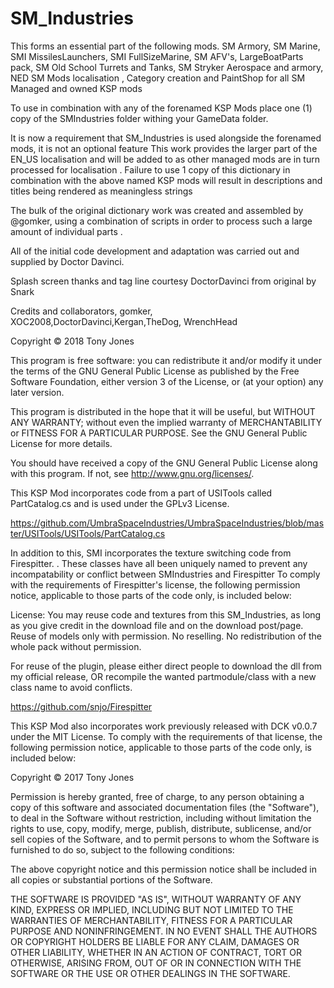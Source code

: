 # SM_Industries  
This forms an essential part of the following mods. SM Armory, SM Marine, SMI MissilesLaunchers, SMI FullSizeMarine, SM AFV's, LargeBoatParts pack, SM Old School Turrets and Tanks, SM Stryker Aerospace and armory, NED
SM Mods localisation , Category creation and PaintShop for all SM Managed and owned KSP mods 

To use in combination with any of the forenamed KSP Mods place one (1) copy of the SMIndustries folder withing your GameData folder.

It is now a requirement that SM_Industries is used alongside the forenamed mods, it is not an optional feature 
This work provides the larger part of the EN_US localisation and will be added to as other managed mods are in turn processed for localisation .  Failure to use 1 copy of this dictionary in combination with the above named KSP mods will result in descriptions and titles being rendered as meaningless strings 


The bulk of the original dictionary work was created and assembled by @gomker, using a combination of scripts in order to process such a large amount of individual parts . 

All of the initial code development and adaptation was carried out and supplied by Doctor Davinci.

Splash screen thanks and tag line courtesy DoctorDavinci from original by Snark

Credits and collaborators, gomker, XOC2008,DoctorDavinci,Kergan,TheDog, WrenchHead

Copyright © 2018 Tony Jones

This program is free software: you can redistribute it and/or modify it under the terms of the GNU General Public License as published by the Free Software Foundation, either version 3 of the License, or (at your option) any later version.

This program is distributed in the hope that it will be useful, but WITHOUT ANY WARRANTY; without even the implied warranty of MERCHANTABILITY or FITNESS FOR A PARTICULAR PURPOSE. See the GNU General Public License for more details.

You should have received a copy of the GNU General Public License along with this program. If not, see http://www.gnu.org/licenses/.

This KSP Mod incorporates code from a part of USITools called PartCatalog.cs and is used under the GPLv3 License.

https://github.com/UmbraSpaceIndustries/UmbraSpaceIndustries/blob/master/USITools/USITools/PartCatalog.cs

In addition to this, SMI incorporates the texture switching code from Firespitter. . These classes have all been uniquely named to prevent any incompatability or conflict between SMIndustries and Firespitter
To comply with the requirements of Firespitter's license, the following permission notice, applicable to those parts of the code only, is included below:

License: You may reuse code and textures from this SM_Industries, as long as you give credit in the download file and on the download post/page. Reuse of models only with  permission. No reselling. No redistribution of the whole pack without permission.

For reuse of the plugin, please either direct people to download the dll from my official release, OR recompile the wanted partmodule/class with a new class name to avoid conflicts.

https://github.com/snjo/Firespitter

This KSP Mod also incorporates work previously released with DCK v0.0.7 under the MIT License. To comply with the requirements of that license, the following permission notice, applicable to those parts of the code only, is included below:

Copyright © 2017 Tony Jones

Permission is hereby granted, free of charge, to any person obtaining a copy of this software and associated documentation files (the "Software"), to deal in the Software without restriction, including without limitation the rights to use, copy, modify, merge, publish, distribute, sublicense, and/or sell copies of the Software, and to permit persons to whom the Software is furnished to do so, subject to the following conditions:

The above copyright notice and this permission notice shall be included in all copies or substantial portions of the Software.

THE SOFTWARE IS PROVIDED "AS IS", WITHOUT WARRANTY OF ANY KIND, EXPRESS OR IMPLIED, INCLUDING BUT NOT LIMITED TO THE WARRANTIES OF MERCHANTABILITY, FITNESS FOR A PARTICULAR PURPOSE AND NONINFRINGEMENT. IN NO EVENT SHALL THE AUTHORS OR COPYRIGHT HOLDERS BE LIABLE FOR ANY CLAIM, DAMAGES OR OTHER LIABILITY, WHETHER IN AN ACTION OF CONTRACT, TORT OR OTHERWISE, ARISING FROM, OUT OF OR IN CONNECTION WITH THE SOFTWARE OR THE USE OR OTHER DEALINGS IN THE SOFTWARE.

